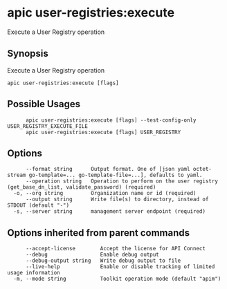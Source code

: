 # apic user-registries:execute

Execute a User Registry operation

## Synopsis

Execute a User Registry operation

```
apic user-registries:execute [flags]
```

## Possible Usages

```
      apic user-registries:execute [flags] --test-config-only USER_REGISTRY_EXECUTE_FILE
      apic user-registries:execute [flags] USER_REGISTRY
```

## Options

```
      --format string      Output format. One of [json yaml octet-stream go-template=... go-template-file=...], defaults to yaml.
      --operation string   Operation to perform on the user registry (get_base_dn_list, validate_password) (required)
  -o, --org string         Organization name or id (required)
      --output string      Write file(s) to directory, instead of STDOUT (default "-")
  -s, --server string      management server endpoint (required)
```

## Options inherited from parent commands

```
      --accept-license        Accept the license for API Connect
      --debug                 Enable debug output
      --debug-output string   Write debug output to file
      --live-help             Enable or disable tracking of limited usage information
  -m, --mode string           Toolkit operation mode (default "apim")
```
